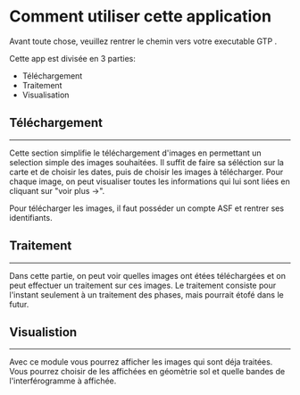 # Comment utiliser cette application

Avant toute chose, veuillez rentrer le chemin vers votre executable GTP .

Cette app est divisée en 3 parties: 
    
- Téléchargement
- Traitement
- Visualisation

## Téléchargement

---

Cette section simplifie le téléchargement d'images en permettant un selection simple des images souhaitées.
Il suffit de faire sa séléction sur la carte et de choisir les dates, puis de choisir les images à télécharger.
Pour chaque image, on peut visualiser toutes les informations qui lui sont liées en cliquant sur "voir plus ->".

Pour télécharger les images, il faut posséder un compte ASF et rentrer ses identifiants.

## Traitement

---

Dans cette partie, on peut voir quelles images ont étées téléchargées et on peut effectuer un traitement sur ces images.
Le traitement consiste pour l'instant seulement à un traitement des phases, mais pourrait étofé dans le futur.

## Visualistion

---

Avec ce module vous pourrez afficher les images qui sont déja traitées. Vous pourrez choisir de les affichées en géomètrie sol et quelle bandes de l'interférogramme à affichée.
